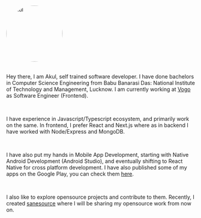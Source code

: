 <img src='https://user-images.githubusercontent.com/43666833/139535025-cfc5f2d4-f016-402a-be01-ed84db0bf51d.jpeg' alt='akul' style='width:150px;border-radius:1000px;'>

<br />
<br />

Hey there, I am Akul, self trained software developer. I have done bachelors in Computer Science Engineering from Babu Banarasi Das: National Institute of Technology and Management, Lucknow. I am currently working at <a href='https://vogo.in/' target='_blank'>Vogo</a> as Software Engineer (Frontend).

<br />

I have experience in Javascript/Typescript ecosystem, and primarily work on the same. In frontend, I prefer React and Next.js where as in backend I have worked with Node/Express and MongoDB.

<br />

I have also put my hands in Mobile App Development, starting with Native Android Development (Android Studio), and eventually shifting to React Native for cross platform development. I have also published some of my apps on the Google Play, you can check them <a href='https://play.google.com/store/apps/developer?id=Akul+Srivastava' target='_blank'>here</a>.

<br />

I also like to explore opensource projects and contribute to them. Recently, I created <a href='https://github.com/sanesource' target='_blank'>sanesource</a> where I will be sharing my opensource work from now on.
